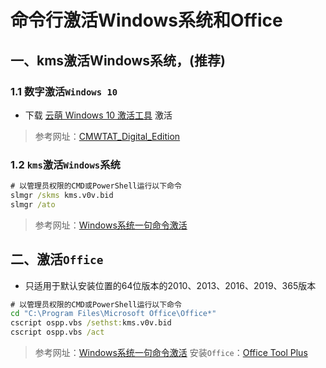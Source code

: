 # 命令行激活Windows系统和Office


<!--more-->

##  一、kms激活Windows系统，(推荐)

### 1.1 数字激活`Windows 10`

- 下载 [云萌 Windows 10 激活工具](https://cmwtat.cloudmoe.com) 激活

> 参考网址：[CMWTAT_Digital_Edition](https://github.com/TGSAN/CMWTAT_Digital_Edition)

### 1.2 `kms`激活`Windows`系统

```cmd
# 以管理员权限的CMD或PowerShell运行以下命令
slmgr /skms kms.v0v.bid
slmgr /ato
```

> 参考网址：[Windows系统一句命令激活](https://v0v.bid/kms.html)

## 二、激活`Office`

- 只适用于默认安装位置的64位版本的2010、2013、2016、2019、365版本

```cmd
# 以管理员权限的CMD或PowerShell运行以下命令
cd "C:\Program Files\Microsoft Office\Office*"
cscript ospp.vbs /sethst:kms.v0v.bid
cscript ospp.vbs /act
```

> 参考网址：[Windows系统一句命令激活](https://v0v.bid/kms.html)
> 安装`Office`：[Office Tool Plus](https://otp.landian.vip)


